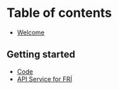 # Table of contents

* [Welcome](README.md)

## Getting started

* [Code](getting-started/code.md)
* [API Service for FRÍ](docs/readme-en.md)
